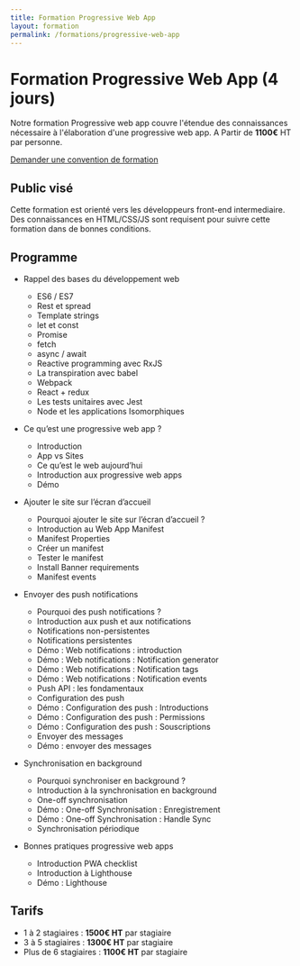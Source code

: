 ```yaml
---
title: Formation Progressive Web App
layout: formation
permalink: /formations/progressive-web-app
---
```


# Formation Progressive Web App (4 jours)

Notre formation Progressive web app couvre l'étendue des connaissances nécessaire à l'élaboration d'une progressive web app. A Partir de <strong>1100€</strong> HT par personne.

[Demander une convention de formation](mailto:contact@floria-consulting.com)

## Public visé

Cette formation est orienté vers les développeurs front-end intermediaire. Des connaissances en HTML/CSS/JS sont requisent pour suivre cette formation dans de bonnes conditions.

## Programme

- Rappel des bases du développement web
  - ES6 / ES7
  - Rest et spread
  - Template strings
  - let et const
  - Promise
  - fetch
  - async / await
  - Reactive programming avec RxJS
  - La transpiration avec babel
  - Webpack
  - React + redux
  - Les tests unitaires avec Jest
  - Node et les applications Isomorphiques

- Ce qu’est une progressive web app ?
  - Introduction
  - App vs Sites
  - Ce qu’est le web aujourd’hui
  - Introduction aux progressive web apps
  - Démo

- Ajouter le site sur l’écran d’accueil
  - Pourquoi ajouter le site sur l’écran d’accueil ? 
  - Introduction au Web App Manifest
  - Manifest Properties
  - Créer un manifest
  - Tester le manifest
  - Install Banner requirements
  - Manifest events

- Envoyer des push notifications
  - Pourquoi des push notifications ?
  - Introduction aux push et aux notifications
  - Notifications non-persistentes
  - Notifications persistentes
  - Démo : Web notifications : introduction
  - Démo : Web notifications : Notification generator
  - Démo : Web notifications : Notification tags
  - Démo : Web notifications : Notification events
  - Push API : les fondamentaux
  - Configuration des push
  - Démo : Configuration des push : Introductions
  - Démo : Configuration des push : Permissions
  - Démo : Configuration des push : Souscriptions
  - Envoyer des messages
  - Démo : envoyer des messages

- Synchronisation en background
  - Pourquoi synchroniser en background ?
  - Introduction à la synchronisation en background
  - One-off synchronisation
  - Démo : One-off Synchronisation : Enregistrement
  - Démo : One-off Synchronisation : Handle Sync
  - Synchronisation périodique

- Bonnes pratiques progressive web apps
  - Introduction PWA checklist
  - Introduction à Lighthouse
  - Démo : Lighthouse

## Tarifs

- 1 à 2 stagiaires : <strong>1500€ HT</strong> par stagiaire
- 3 à 5 stagiaires : <strong>1300€ HT</strong> par stagiaire
- Plus de 6 stagiaires : <strong>1100€ HT</strong> par stagiaire